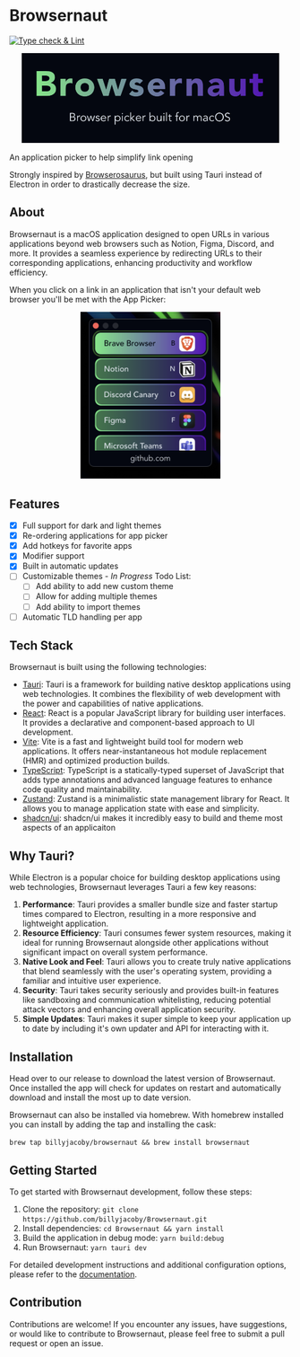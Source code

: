 # Browsernaut

[![Type check & Lint](https://github.com/billyjacoby/browsernaut/actions/workflows/typescript_checks.yml/badge.svg)](https://github.com/billyjacoby/browsernaut/actions/workflows/typescript_checks.yml)

<p align="center">
  <img width="460"  src="./assets/logo.png">
</p>

An application picker to help simplify link opening

Strongly inspired by [Browserosaurus](https://github.com/will-stone/browserosaurus), but built using Tauri instead of Electron in order to drastically decrease the size.

## About

Browsernaut is a macOS application designed to open URLs in various applications beyond web browsers such as Notion, Figma, Discord, and more. It provides a seamless experience by redirecting URLs to their corresponding applications, enhancing productivity and workflow efficiency.

When you click on a link in an application that isn't your default web browser you'll be met with the App Picker:
<p align="center">
  <img width="250"  src="./assets/picker.png">
</p>

## Features

- [x] Full support for dark and light themes
- [x] Re-ordering applications for app picker
- [x] Add hotkeys for favorite apps
- [x] Modifier support
- [x] Built in automatic updates
- [ ] Customizable themes - *In Progress*
  Todo List:
  - [ ] Add ability to add new custom theme
  - [ ] Allow for adding multiple themes
  - [ ] Add ability to import themes
- [ ] Automatic TLD handling per app

## Tech Stack

Browsernaut is built using the following technologies:

- [Tauri](https://tauri.studio): Tauri is a framework for building native desktop applications using web technologies. It combines the flexibility of web development with the power and capabilities of native applications.
- [React](https://reactjs.org): React is a popular JavaScript library for building user interfaces. It provides a declarative and component-based approach to UI development.
- [Vite](https://vitejs.dev): Vite is a fast and lightweight build tool for modern web applications. It offers near-instantaneous hot module replacement (HMR) and optimized production builds.
- [TypeScript](https://www.typescriptlang.org): TypeScript is a statically-typed superset of JavaScript that adds type annotations and advanced language features to enhance code quality and maintainability.
- [Zustand](https://github.com/pmndrs/zustand): Zustand is a minimalistic state management library for React. It allows you to manage application state with ease and simplicity.
- [shadcn/ui](https://github.com/shadcn/ui): shadcn/ui makes it incredibly easy to build and theme most aspects of an applicaiton

## Why Tauri?

While Electron is a popular choice for building desktop applications using web technologies, Browsernaut leverages Tauri a few key reasons:

1. **Performance**: Tauri provides a smaller bundle size and faster startup times compared to Electron, resulting in a more responsive and lightweight application.
2. **Resource Efficiency**: Tauri consumes fewer system resources, making it ideal for running Browsernaut alongside other applications without significant impact on overall system performance.
3. **Native Look and Feel**: Tauri allows you to create truly native applications that blend seamlessly with the user's operating system, providing a familiar and intuitive user experience.
4. **Security**: Tauri takes security seriously and provides built-in features like sandboxing and communication whitelisting, reducing potential attack vectors and enhancing overall application security.
5. **Simple Updates**: Tauri makes it super simple to keep your application up to date by including it's own updater and API for interacting with it.

## Installation

Head over to our release to download the latest version of Browsernaut. Once installed the app will check for updates on restart and automatically download and install the most up to date version.

Browsernaut can also be installed via homebrew. With homebrew installed you can install by adding the tap and installing the cask:

`brew tap billyjacoby/browsernaut && brew install browsernaut`

## Getting Started

To get started with Browsernaut development, follow these steps:

1. Clone the repository: `git clone https://github.com/billyjacoby/Browsernaut.git`
2. Install dependencies: `cd Browsernaut && yarn install`
3. Build the application in debug mode: `yarn build:debug`
4. Run Browsernaut: `yarn tauri dev`

For detailed development instructions and additional configuration options, please refer to the [documentation](docs/).

## Contribution

Contributions are welcome! If you encounter any issues, have suggestions, or would like to contribute to Browsernaut, please feel free to submit a pull request or open an issue.
